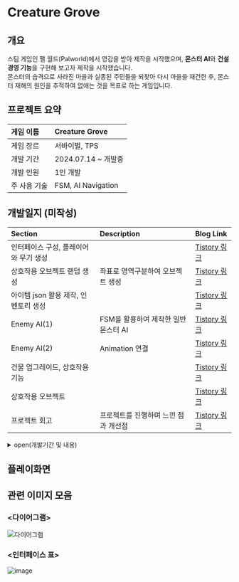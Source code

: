 Creature Grove
==============
## 개요
스팀 게임인 팰 월드(Palworld)에서 영감을 받아 제작을 시작했으며, **몬스터 AI**와 **건설 경영 기능**을 구현해 보고자 제작을 시작했습니다.  <br/>
몬스터의 습격으로 사라진 마을과 실종된 주민들을 되찾아 다시 마을을 재건한 후, 몬스터 재해의 원인을 추적하여 없애는 것을 목표로 하는 게임입니다.


## 프로젝트 요약
|게임 이름|Creature Grove|
|:---|:---|
|게임 장르|서바이벌, TPS|
|개발 기간|2024.07.14 ~ 개발중|
|개발 인원|1인 개발|
|주 사용 기술|FSM, AI Navigation|

## 개발일지 (미작성)

|Section|Description|Blog Link|
|:---|:---|:---|
|인터페이스 구성, 플레이어와 무기 생성||[Tistory 링크](https://dev-dahyun.tistory.com/25)|
|상호작용 오브젝트 랜덤 생성|좌표로 영역구분하여 오브젝트 생성|[Tistory 링크](https://dev-dahyun.tistory.com/54)|
|아이템 json 활용 제작, 인벤토리 생성||[Tistory 링크](https://dev-dahyun.tistory.com/55)|
|Enemy AI(1)|FSM을 활용하여 제작한 일반 몬스터 AI|[Tistory 링크](https://dev-dahyun.tistory.com/64)|
|Enemy AI(2)|Animation 연결|[Tistory 링크](https://dev-dahyun.tistory.com/65)|
|건물 업그레이드, 상호작용 기능||[Tistory 링크](https://dev-dahyun.tistory.com/66)|
|상호작용 오브젝트||[Tistory 링크](https://dev-dahyun.tistory.com/67)|
|프로젝트 회고|프로젝트를 진행하며 느낀 점과 개선점|[Tistory 링크](https://dev-dahyun.tistory.com/69)|

<details>
<summary>open(개발기간 및 내용)</summary>
  
|Duration|Goal|Status(☐☑)|
|:---|:---|:---:|
|0502 ~ 0608|1차 개발|🔹|
|0609 ~ 0713|개발지식 공부|🔹|
|0714|객체지향 공부 이후 전체 재개발시작|🔹|
|~0716|객체다이어그램 작성|☑|
|7월 3주|인터페이스 구성|☑|
|7월 4주|플레이어 관련 파트 구현|☑|
|8월 1주|기본 요소들 구현(필드, 인벤토리, 아이템 등)|☑|
|8월 2-3주|맵 제작(영역 설정, 하위 오브젝트 + 생성기 개발)|☑|
|8월 4주|타입별 하위 몬스터 구현|☑|
|9월 1주|캐릭터 생성창, 캐릭터 모델 추가 및 애니메이션 작업, 추가 Scene구성|☐|
|9월 2주|플레이어 1인칭 - 3인칭 시점 구현|☐|
|9월 3주|하위 몬스터 AI 구현 + 애니메이션|☑|
|9월 4주|UI 리소스 통합|☐|

+ 건축모드 : 건물 생성 및 업그레이드 + 상호작용기능
+ 상세 아이템
+ 엔딩
+ 보스 몬스터 , 몬스터 웨이브 
+ 저장기능

+ 개발 고민중!
고급 강화, 건축 아이템을 파는 상점
마을회관 "시장모드" 구현
업적 구현
&nbsp;

</details>


## 플레이화면

## 관련 이미지 모음
### <다이어그램>
![다이어그램](https://github.com/user-attachments/assets/4a2e30b3-a1d9-45c3-94ec-3fa75972a295)

### <인터페이스 표>
![image](https://github.com/user-attachments/assets/85f022a9-6394-4d60-b210-3d30c80759ba)

### <AI>

